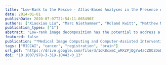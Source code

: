 ```yaml
---
title: "Low-Rank to the Rescue - Atlas-Based Analyses in the Presence of Pathologies"
date: 2014-01-01
publishDate: 2020-07-07T22:54:11.065490Z
authors: ["Xiaoxiao Liu", "Marc Niethammer", "Roland Kwitt", "Matthew McCormick", "Stephen R. Aylward"]
publication_types: ["1"]
abstract: "Low-rank image decomposition has the potential to address a broad range of challenges that routinely occur in clinical practice. Its novelty and utility in the context of atlas-based analysis stems from its ability to handle images containing large pathologies and large deformations. Potential applications include atlas-based tissue segmentation and unbiased atlas building from data containing pathologies. In this paper we present atlas-based tissue segmentation of MRI from patients with large pathologies. Specifically, a healthy brain atlas is registered with the low-rank components from the input MRIs, the low-rank components are then re-computed based on those registrations, and the process is then iteratively repeated. Preliminary evaluations are conducted using the brain tumor segmentation challenge data (BRATS ’12)."
featured: false
publication: "*Medical Image Computing and Computer-Assisted Intervention - MICCAI 2014 - 17th International Conference, Boston, MA, USA, September 14-18, 2014, Proceedings, Part III*"
tags: ["MICCAI", "cancer", "registration", "brain"]
url_pdf: "https://drive.google.com/file/d/1oR8cxmC_wMXZPjQgYw4aCZOOzDoLekTB"
doi: "10.1007/978-3-319-10443-0_13"
---
```


